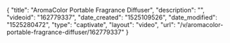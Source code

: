 {
    "title": "AromaColor Portable Fragrance Diffuser",
    "description": "",
    "videoid": "162779337",
    "date_created": "1525109526",
    "date_modified": "1525280472",
    "type": "captivate",
    "layout": "video",
    "url": "\/v\/aromacolor-portable-fragrance-diffuser\/162779337"
}